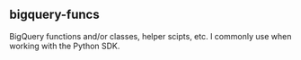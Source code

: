 ## bigquery-funcs

BigQuery functions and/or classes, helper scipts, etc. I commonly use when working with the Python SDK.